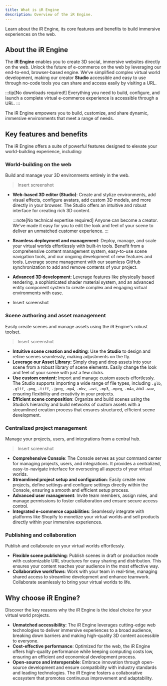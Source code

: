 ```yaml
---
title: What is iR Engine
description: Overview of the iR Engine.
---
```


Learn about the iR Engine, its core features and benefits to build immersive experiences on the web.

## About the iR Engine

The **iR Engine** enables you to create 3D social, immersive websites directly on the web. Unlock the future of e-commerce on the web by leveraging our end-to-end, browser-based engine. We’ve simplified complex virtual world development, making our creator **Studio** accessible and easy to use through no-code tools you can share and access easily by visiting a URL.

:::tip[No downloads required!]
Everything you need to build, configure, and launch a complete virtual e-commerce experience is accessible through a URL.
:::

The iR Engine empowers you to build, customize, and share dynamic, immersive environments that meet a range of needs.

## Key features and benefits

The iR Engine offers a suite of powerful features designed to elevate your world-building experience, including:

### World-building on the web

Build and manage your 3D environments entirely in the web.

> Insert screenshot

- **Web-based 3D editor (Studio)**: Create and stylize environments, add visual effects, configure avatars, add custom 3D models, and more directly in your browser. The Studio offers an intuitive and robust interface for creating rich 3D content.

    :::note[No technical expertise required]
    Anyone can become a creator. We’ve made it easy for you to edit the look and feel of your scene to deliver an unmatched customer experience.
    :::

- **Seamless deployment and management**: Deploy, manage, and scale your virtual worlds effortlessly with built-in tools. Benefit from a comprehensive content management system, easy-to-use scene navigation tools, and our ongoing development of new features and tools. Leverage scene management with our seamless GitHub synchronization to add and remove contents of your project.
- **Advanced 3D development**: Leverage features like physically based rendering, a sophisticated shader material system, and an advanced entity component system to create complex and engaging virtual environments with ease.
- Insert screenshot

### Scene authoring and asset management

Easily create scenes and manage assets using the iR Engine's robust toolset.

> Insert screenshot

- **Intuitive scene creation and editing**: Use the **Studio** to design and refine scenes seamlessly, making adjustments on the fly.
- **Leverage our Asset Library:** Simply drag and drop assets into your scene from a robust library of scene elements. Easily change the look and feel of your scene with just a few clicks.
- **Use custom content:** Import and manage custom assets effortlessly. The Studio supports importing a wide range of file types, including `.glb`, `.gltf`, `.png`, `.tiff`, `.jpeg`, `.mp4`, `.mkv`, `.avi`, `.mp3`, `.mpeg`, `.m4a`, and `.wav`, ensuring flexibility and creativity in your projects.
- **Efficient scene composition**: Organize and build scenes using the Studio’s hierarchy and build networks of custom assets with a streamlined creation process that ensures structured, efficient scene development.

### Centralized project management

Manage your projects, users, and integrations from a central hub.

> Insert screenshot

- **Comprehensive Console**: The Console serves as your command center for managing projects, users, and integrations. It provides a centralized, easy-to-navigate interface for overseeing all aspects of your virtual worlds.
- **Streamlined project setup and configuration**: Easily create new projects, define settings and configure settings directly within the Console, ensuring a smooth and efficient setup process.
- **Advanced user management**: Invite team members, assign roles, and manage permissions to foster collaboration and ensure secure access control.
- **Integrated e-commerce capabilities**: Seamlessly integrate with platforms like Shopify to monetize your virtual worlds and sell products directly within your immersive experiences.

### Publishing and collaboration

Publish and collaborate on your virtual worlds effortlessly.

- **Flexible scene publishing**: Publish scenes in draft or production mode with customizable URL structures for easy sharing and distribution. This ensures your content reaches your audience in the most effective way.
- **Collaborative workflows**: Work with your team in real-time, managing shared access to streamline development and enhance teamwork. Collaborate seamlessly to bring your virtual worlds to life.

## Why choose iR Engine?

Discover the key reasons why the iR Engine is the ideal choice for your virtual world projects.

- **Unmatched accessibility**: The iR Engine leverages cutting-edge web technologies to deliver immersive experiences to a broad audience, breaking down barriers and making high-quality 3D content accessible to everyone.
- **Cost-effective performance**: Optimized for the web, the iR Engine offers high-quality performance while keeping computing costs low, ensuring an efficient and economical development process.
- **Open-source and interoperable**: Embrace innovation through open-source development and ensure compatibility with industry standards and leading technologies. The iR Engine fosters a collaborative ecosystem that promotes continuous improvement and adaptability.
